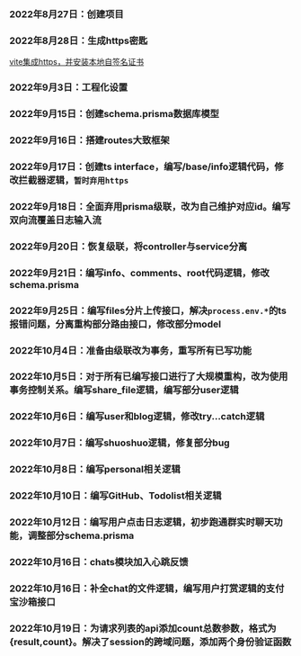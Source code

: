 ### 2022年8月27日：创建项目

### 2022年8月28日：生成https密匙

[vite集成https，并安装本地自签名证书](https://zhuanlan.zhihu.com/p/551720193)

### 2022年9月3日：工程化设置

### 2022年9月15日：创建schema.prisma数据库模型

### 2022年9月16日：搭建routes大致框架

### 2022年9月17日：创建ts interface，编写/base/info逻辑代码，修改拦截器逻辑，`暂时弃用https`

### 2022年9月18日：全面弃用prisma级联，改为自己维护对应id。编写双向流覆盖日志输入流

### 2022年9月20日：恢复级联，将controller与service分离

### 2022年9月21日：编写info、comments、root代码逻辑，修改schema.prisma

### 2022年9月25日：编写files分片上传接口，解决`process.env.*`的ts报错问题，分离重构部分路由接口，修改部分model

### 2022年10月4日：准备由级联改为事务，重写所有已写功能

### 2022年10月5日：对于所有已编写接口进行了大规模重构，改为使用事务控制关系。编写share_file逻辑，编写部分user逻辑

### 2022年10月6日：编写user和blog逻辑，修改try...catch逻辑

### 2022年10月7日：编写shuoshuo逻辑，修复部分bug

### 2022年10月8日：编写personal相关逻辑

### 2022年10月10日：编写GitHub、Todolist相关逻辑

### 2022年10月12日：编写用户点击日志逻辑，初步跑通群实时聊天功能，调整部分schema.prisma

### 2022年10月16日：chats模块加入心跳反馈

### 2022年10月16日：补全chat的文件逻辑，编写用户打赏逻辑的支付宝沙箱接口

### 2022年10月19日：为请求列表的api添加count总数参数，格式为{result,count}。解决了session的跨域问题，添加两个身份验证函数